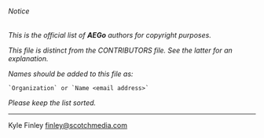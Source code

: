 ###### Notice

*This is the official list of **AEGo** authors for copyright purposes.*

*This file is distinct from the CONTRIBUTORS file. See the latter for an
explanation.*

*Names should be added to this file as:*

	`Organization` or `Name <email address>`

*Please keep the list sorted.*

* * *

Kyle Finley <finley@scotchmedia.com>


